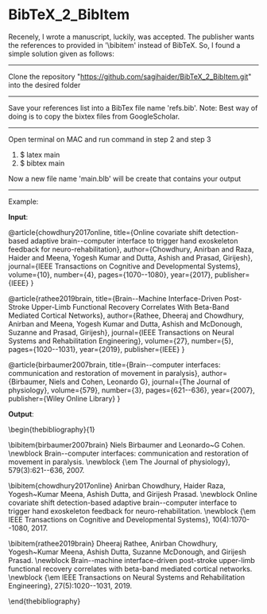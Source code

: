 # BibTeX_2_BibItem

Recenely, I wrote a manuscript, luckily, was accepted. The publisher wants the references to provided in '\bibitem' instead of BibTeX. So, I found a simple solution given as follows:

***

Clone the repository "https://github.com/sagihaider/BibTeX_2_BibItem.git" into the desired folder

*** 

Save your references list into a BibTex file name 'refs.bib'. Note: Best way of doing is to copy the bixtex files from GoogleScholar.

*** 

Open terminal on MAC and run command in step 2 and step 3

1. $ latex main
2. $ bibtex main

Now a new file name 'main.blb' will be create that contains your output

*** 
Example:

**Input**: 

@article{chowdhury2017online,
  title={Online covariate shift detection-based adaptive brain--computer interface to trigger hand exoskeleton feedback for neuro-rehabilitation},
  author={Chowdhury, Anirban and Raza, Haider and Meena, Yogesh Kumar and Dutta, Ashish and Prasad, Girijesh},
  journal={IEEE Transactions on Cognitive and Developmental Systems},
  volume={10},
  number={4},
  pages={1070--1080},
  year={2017},
  publisher={IEEE}
}


@article{rathee2019brain,
  title={Brain--Machine Interface-Driven Post-Stroke Upper-Limb Functional Recovery Correlates With Beta-Band Mediated Cortical Networks},
  author={Rathee, Dheeraj and Chowdhury, Anirban and Meena, Yogesh Kumar and Dutta, Ashish and McDonough, Suzanne and Prasad, Girijesh},
  journal={IEEE Transactions on Neural Systems and Rehabilitation Engineering},
  volume={27},
  number={5},
  pages={1020--1031},
  year={2019},
  publisher={IEEE}
}

@article{birbaumer2007brain,
  title={Brain--computer interfaces: communication and restoration of movement in paralysis},
  author={Birbaumer, Niels and Cohen, Leonardo G},
  journal={The Journal of physiology},
  volume={579},
  number={3},
  pages={621--636},
  year={2007},
  publisher={Wiley Online Library}
}

**Output**:

\begin{thebibliography}{1}

\bibitem{birbaumer2007brain}
Niels Birbaumer and Leonardo~G Cohen.
\newblock Brain--computer interfaces: communication and restoration of movement
  in paralysis.
\newblock {\em The Journal of physiology}, 579(3):621--636, 2007.

\bibitem{chowdhury2017online}
Anirban Chowdhury, Haider Raza, Yogesh~Kumar Meena, Ashish Dutta, and Girijesh
  Prasad.
\newblock Online covariate shift detection-based adaptive brain--computer
  interface to trigger hand exoskeleton feedback for neuro-rehabilitation.
\newblock {\em IEEE Transactions on Cognitive and Developmental Systems},
  10(4):1070--1080, 2017.

\bibitem{rathee2019brain}
Dheeraj Rathee, Anirban Chowdhury, Yogesh~Kumar Meena, Ashish Dutta, Suzanne
  McDonough, and Girijesh Prasad.
\newblock Brain--machine interface-driven post-stroke upper-limb functional
  recovery correlates with beta-band mediated cortical networks.
\newblock {\em IEEE Transactions on Neural Systems and Rehabilitation
  Engineering}, 27(5):1020--1031, 2019.

\end{thebibliography}

